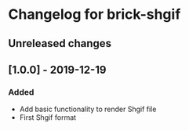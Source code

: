 # Changelog for brick-shgif

## Unreleased changes


## [1.0.0] - 2019-12-19

### Added
- Add basic functionality to render Shgif file
- First Shgif format
